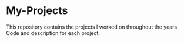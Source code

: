 # My-Projects
This repository contains the projects I worked on throughout the years.
Code and description for each project.
